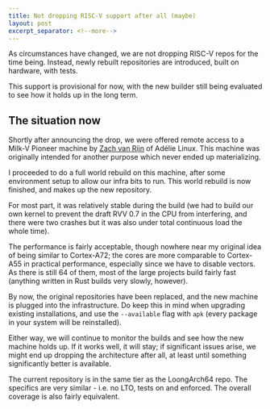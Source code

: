 ```yaml
---
title: Not dropping RISC-V support after all (maybe)
layout: post
excerpt_separator: <!--more-->
---
```


As circumstances have changed, we are not dropping RISC-V repos
for the time being. Instead, newly rebuilt repositories are introduced,
built on hardware, with tests.

This support is provisional for now, with the new builder still being
evaluated to see how it holds up in the long term.

<!--more-->

## The situation now

Shortly after announcing the drop, we were offered remote access to
a Milk-V Pioneer machine by [Zach van Rijn](https://zv.io) of Adélie
Linux. This machine was originally intended for another purpose which
never ended up materializing.

I proceeded to do a full world rebuild on this machine, after some
environment setup to allow our infra bits to run. This world rebuild
is now finished, and makes up the new repository.

For most part, it was relatively stable during the build (we had to
build our own kernel to prevent the draft RVV 0.7 in the CPU from
interfering, and there were two crashes but it was also under total
continuous load the whole time).

The performance is fairly acceptable, though nowhere near my original
idea of being similar to Cortex-A72; the cores are more comparable
to Cortex-A55 in practical performance, especially since we have to
disable vectors. As there is still 64 of them, most of the large
projects build fairly fast (anything written in Rust builds very
slowly, however).

By now, the original repositories have been replaced, and the new
machine is plugged into the infrastructure. Do keep this in mind when
upgrading existing installations, and use the `--available` flag with
`apk` (every package in your system will be reinstalled).

Either way, we will continue to monitor the builds and see how the
new machine holds up. If it works well, it will stay; if significant
issues arise, we might end up dropping the architecture after all,
at least until something significantly better is available.

The current repository is in the same tier as the LoongArch64 repo.
The specifics are very similar - i.e. no LTO, tests on and enforced.
The overall coverage is also fairly equivalent.
